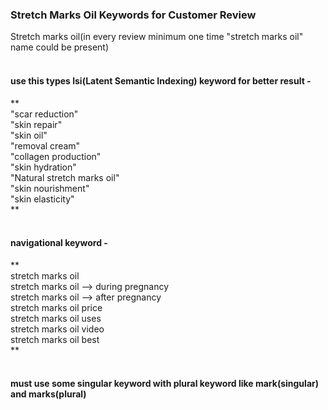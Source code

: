 ### Stretch Marks Oil Keywords for Customer Review ###

Stretch marks oil(in every review minimum one time "stretch marks oil" name could be present)<br>
 <br>
#### use this types lsi(Latent Semantic Indexing) keyword for better result -  ####
**<br>
 "scar reduction" <br>
 "skin repair" <br>
 "skin oil" <br>
 "removal cream" <br>
 "collagen production"<br>
 "skin hydration"<br>
 "Natural stretch marks oil"<br>
 "skin nourishment"<br>
 "skin elasticity"<br>
**
<br><br>
#### navigational keyword - ####
**<br>
stretch marks oil<br>
stretch marks oil --> during pregnancy<br>
stretch marks oil --> after pregnancy<br>
stretch marks oil price<br>
stretch marks oil uses<br>
stretch marks oil video<br>
stretch marks oil best<br>
**
<br><br>
#### must use some singular keyword with plural keyword like mark(singular) and marks(plural) ####
<br><br>